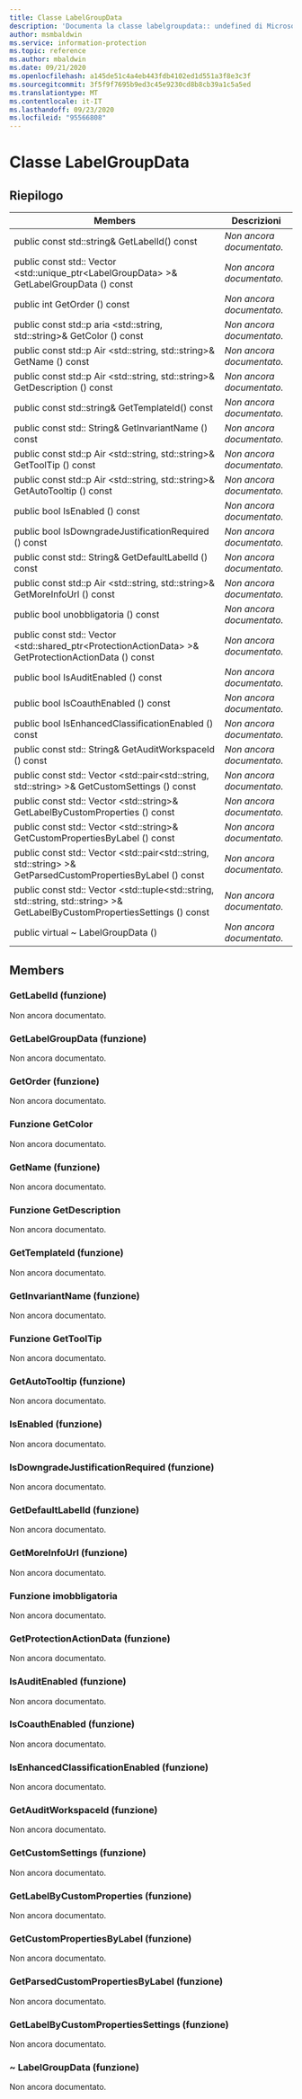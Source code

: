 ```yaml
---
title: Classe LabelGroupData
description: 'Documenta la classe labelgroupdata:: undefined di Microsoft Information Protection (MIP) SDK.'
author: msmbaldwin
ms.service: information-protection
ms.topic: reference
ms.author: mbaldwin
ms.date: 09/21/2020
ms.openlocfilehash: a145de51c4a4eb443fdb4102ed1d551a3f8e3c3f
ms.sourcegitcommit: 3f5f9f7695b9ed3c45e9230cd8b8cb39a1c5a5ed
ms.translationtype: MT
ms.contentlocale: it-IT
ms.lasthandoff: 09/23/2020
ms.locfileid: "95566808"
---
```

# <a name="class-labelgroupdata"></a>Classe LabelGroupData 
  
## <a name="summary"></a>Riepilogo
 Members                        | Descrizioni                                
--------------------------------|---------------------------------------------
public const std::string& GetLabelId() const  | _Non ancora documentato._
public const std:: Vector \<std::unique_ptr\<LabelGroupData\> \>& GetLabelGroupData () const  | _Non ancora documentato._
public int GetOrder () const  | _Non ancora documentato._
public const std::p aria \<std::string, std::string\>& GetColor () const  | _Non ancora documentato._
public const std::p Air \<std::string, std::string\>& GetName () const  | _Non ancora documentato._
public const std::p Air \<std::string, std::string\>& GetDescription () const  | _Non ancora documentato._
public const std::string& GetTemplateId() const  | _Non ancora documentato._
public const std:: String& GetInvariantName () const  | _Non ancora documentato._
public const std::p Air \<std::string, std::string\>& GetToolTip () const  | _Non ancora documentato._
public const std::p Air \<std::string, std::string\>& GetAutoTooltip () const  | _Non ancora documentato._
public bool IsEnabled () const  | _Non ancora documentato._
public bool IsDowngradeJustificationRequired () const  | _Non ancora documentato._
public const std:: String& GetDefaultLabelId () const  | _Non ancora documentato._
public const std::p Air \<std::string, std::string\>& GetMoreInfoUrl () const  | _Non ancora documentato._
public bool unobbligatoria () const  | _Non ancora documentato._
public const std:: Vector \<std::shared_ptr\<ProtectionActionData\> \>& GetProtectionActionData () const  | _Non ancora documentato._
public bool IsAuditEnabled () const  | _Non ancora documentato._
public bool IsCoauthEnabled () const  | _Non ancora documentato._
public bool IsEnhancedClassificationEnabled () const  | _Non ancora documentato._
public const std:: String& GetAuditWorkspaceId () const  | _Non ancora documentato._
public const std:: Vector \<std::pair\<std::string, std::string\> \>& GetCustomSettings () const  | _Non ancora documentato._
public const std:: Vector \<std::string\>& GetLabelByCustomProperties () const  | _Non ancora documentato._
public const std:: Vector \<std::string\>& GetCustomPropertiesByLabel () const  | _Non ancora documentato._
public const std:: Vector \<std::pair\<std::string, std::string\> \>& GetParsedCustomPropertiesByLabel () const  | _Non ancora documentato._
public const std:: Vector \<std::tuple\<std::string, std::string, std::string\> \>& GetLabelByCustomPropertiesSettings () const  | _Non ancora documentato._
public virtual ~ LabelGroupData ()  | _Non ancora documentato._
  
## <a name="members"></a>Members
  
### <a name="getlabelid-function"></a>GetLabelId (funzione)
Non ancora documentato.

  
### <a name="getlabelgroupdata-function"></a>GetLabelGroupData (funzione)
Non ancora documentato.

  
### <a name="getorder-function"></a>GetOrder (funzione)
Non ancora documentato.

  
### <a name="getcolor-function"></a>Funzione GetColor
Non ancora documentato.

  
### <a name="getname-function"></a>GetName (funzione)
Non ancora documentato.

  
### <a name="getdescription-function"></a>Funzione GetDescription
Non ancora documentato.

  
### <a name="gettemplateid-function"></a>GetTemplateId (funzione)
Non ancora documentato.

  
### <a name="getinvariantname-function"></a>GetInvariantName (funzione)
Non ancora documentato.

  
### <a name="gettooltip-function"></a>Funzione GetToolTip
Non ancora documentato.

  
### <a name="getautotooltip-function"></a>GetAutoTooltip (funzione)
Non ancora documentato.

  
### <a name="isenabled-function"></a>IsEnabled (funzione)
Non ancora documentato.

  
### <a name="isdowngradejustificationrequired-function"></a>IsDowngradeJustificationRequired (funzione)
Non ancora documentato.

  
### <a name="getdefaultlabelid-function"></a>GetDefaultLabelId (funzione)
Non ancora documentato.

  
### <a name="getmoreinfourl-function"></a>GetMoreInfoUrl (funzione)
Non ancora documentato.

  
### <a name="ismandatory-function"></a>Funzione imobbligatoria
Non ancora documentato.

  
### <a name="getprotectionactiondata-function"></a>GetProtectionActionData (funzione)
Non ancora documentato.

  
### <a name="isauditenabled-function"></a>IsAuditEnabled (funzione)
Non ancora documentato.

  
### <a name="iscoauthenabled-function"></a>IsCoauthEnabled (funzione)
Non ancora documentato.

  
### <a name="isenhancedclassificationenabled-function"></a>IsEnhancedClassificationEnabled (funzione)
Non ancora documentato.

  
### <a name="getauditworkspaceid-function"></a>GetAuditWorkspaceId (funzione)
Non ancora documentato.

  
### <a name="getcustomsettings-function"></a>GetCustomSettings (funzione)
Non ancora documentato.

  
### <a name="getlabelbycustomproperties-function"></a>GetLabelByCustomProperties (funzione)
Non ancora documentato.

  
### <a name="getcustompropertiesbylabel-function"></a>GetCustomPropertiesByLabel (funzione)
Non ancora documentato.

  
### <a name="getparsedcustompropertiesbylabel-function"></a>GetParsedCustomPropertiesByLabel (funzione)
Non ancora documentato.

  
### <a name="getlabelbycustompropertiessettings-function"></a>GetLabelByCustomPropertiesSettings (funzione)
Non ancora documentato.

  
### <a name="labelgroupdata-function"></a>~ LabelGroupData (funzione)
Non ancora documentato.
